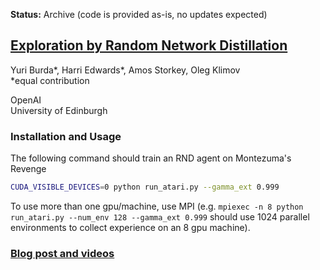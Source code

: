 **Status:** Archive (code is provided as-is, no updates expected)

## [Exploration by Random Network Distillation](https://arxiv.org/abs/1810.12894) ##


Yuri Burda*, Harri Edwards*, Amos Storkey, Oleg Klimov<br/>
&#42;equal contribution

OpenAI<br/>
University of Edinburgh


### Installation and Usage
The following command should train an RND agent on Montezuma's Revenge
```bash
CUDA_VISIBLE_DEVICES=0 python run_atari.py --gamma_ext 0.999
```
To use more than one gpu/machine, use MPI (e.g. `mpiexec -n 8 python run_atari.py --num_env 128 --gamma_ext 0.999` should use 1024 parallel environments to collect experience on an 8 gpu machine). 

### [Blog post and videos](https://blog.openai.com/reinforcement-learning-with-prediction-based-rewards/)
